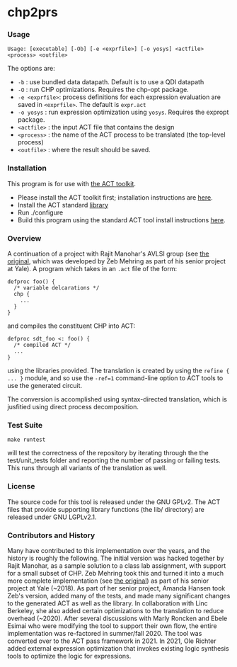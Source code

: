 # chp2prs

### Usage

```
Usage: [executable] [-Ob] [-e <exprfile>] [-o yosys] <actfile> <process> <outfile>
```
The options are:
   * `-b` : use bundled data datapath. Default is to use a QDI datapath
   * `-O` : run CHP optimizations. Requires the chp-opt package.
   * `-e <exprfile>`: process definitions for each expression evaluation are saved in `<exprfile>`. The default is `expr.act`
   * `-o yosys` : run expression optimization using `yosys`. Requires the expropt package.
   * `<actfile>` : the input ACT file that contains the design
   * `<process>` : the name of the ACT process to be translated (the top-level process)
   * `<outfile>` : where the result should be saved.


### Installation

This program is for use with [the ACT toolkit](https://github.com/asyncvlsi/act).

   * Please install the ACT toolkit first; installation instructions are [here](https://github.com/asyncvlsi/act/blob/master/README.md).
   * Install the ACT standard [library](https://github.com/asyncvlsi/stdlib)
   * Run ./configure
   * Build this program using the standard ACT tool install instructions [here](https://github.com/asyncvlsi/act/blob/master/README_tool.md).


### Overview

A continuation of a project with Rajit Manohar's AVLSI group (see [the original](https://github.com/zebmehring/ADCO), which was developed by Zeb Mehring as part of his senior project at Yale). A program which takes in an `.act` file of the form:
```
defproc foo() {
  /* variable delcarations */
  chp {
    ...
  }
}
```
and compiles the constituent CHP into ACT:
```
defproc sdt_foo <: foo() {
  /* compiled ACT */
  ...
}
```
using the libraries provided. The translation is created by using the `refine { ... }` module, and so use the `-ref=1` command-line option to ACT tools to use the generated circuit.

The conversion is accomplished using syntax-directed translation, which is jusfitied using direct process decomposition.

### Test Suite
```
make runtest
```
will test the correctness of the repository by iterating through the the test/unit_tests folder and reporting the number of passing or failing tests. This runs through all variants of the translation as well.

### License

The source code for this tool is released under the GNU GPLv2. The ACT files
that provide supporting library functions (the lib/ directory) are released under GNU LGPLv2.1.

### Contributors and History

Many have contributed to this implementation over the years, and the history is roughly the following. 
The initial version was hacked together by Rajit Manohar, as a sample solution to a class lab assignment, with support for a small subset of CHP. 
Zeb Mehring took this and turned it into a much more complete implementation (see [the original](https://github.com/zebmehring/ADCO)) as part of his senior project at Yale (~2018).
As part of her senior project, Amanda Hansen took Zeb's version, added many of the tests, and made many significant changes to the generated ACT as well as the library.
In collaboration with Linc Berkeley, she also added certain optimizations to the translation to reduce overhead (~2020).
After several discussions with Marly Roncken and Ebele Esimai who were modifying the tool to support their own flow, the entire implementation was re-factored
in summer/fall 2020. The tool was converted over to the ACT pass framework in 2021.
In 2021, Ole Richter added external expression optimization that invokes existing logic synthesis tools to optimize the logic for expressions.
